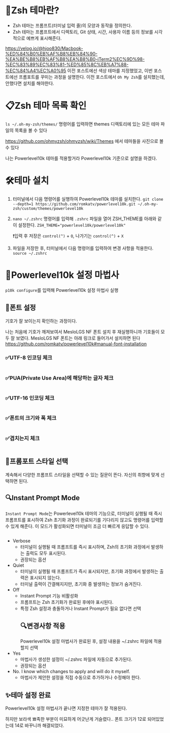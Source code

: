 <h1 id="🎡zsh-테마란">🎡Zsh 테마란?</h1>
<ul>
<li>Zsh 테마는 프롬프트(터미널 입력 줄)의 모양과 동작을 정의한다. </li>
<li>Zsh 테마는 프롬프트에서 디렉토리, Git 상태, 시간, 사용자 이름 등의 정보를 시각적으로 예쁘게 표시해준다.</li>
</ul>
<p><a href="https://velog.io/@hjoo830/Macbook-%ED%84%B0%EB%AF%B8%EB%84%90-%EA%BE%B8%EB%AF%B8%EA%B8%B0-iTerm2%EC%9D%98-%EC%83%89%EC%83%81-%ED%85%8C%EB%A7%88-%EC%84%A4%EC%A0%95">https://velog.io/@hjoo830/Macbook-%ED%84%B0%EB%AF%B8%EB%84%90-%EA%BE%B8%EB%AF%B8%EA%B8%B0-iTerm2%EC%9D%98-%EC%83%89%EC%83%81-%ED%85%8C%EB%A7%88-%EC%84%A4%EC%A0%95</a>
이전 포스트에선 색상 테마를 지정했었고, 이번 포스트에선 프롬포트를 꾸미는 과정을 설명한다.
이전 포스트에서 <code>Oh My Zsh</code>를 설치했는데, 안했다면 설치를 해야한다.</p>
<h1 id="📋zsh-테마-목록-확인">📋Zsh 테마 목록 확인</h1>
<p><code>ls ~/.oh-my-zsh/themes/</code> 명령어를 입력하면 themes 디렉토리에 있는 모든 테마 파일의 목록을 볼 수 있다</p>
<p><a href="https://github.com/ohmyzsh/ohmyzsh/wiki/Themes">https://github.com/ohmyzsh/ohmyzsh/wiki/Themes</a> 에서 테마들을 사진으로 볼 수 있다</p>
<p>나는 Powerlevel10k 테마를 적용할거라 Powerlevel10k 기준으로 설명을 하겠다.</p>
<h1 id="🛠️테마-설치">🛠️테마 설치</h1>
<ol>
<li><p>터미널에서 다음 명령어를 실행하여 Powerlevel10k 테마를 설치한다.
<code>git clone --depth=1 https://github.com/romkatv/powerlevel10k.git ~/.oh-my-zsh/custom/themes/powerlevel10k</code></p>
</li>
<li><p><code>nano ~/.zshrc</code> 명령어를 입력해 <code>.zshrc</code> 파일을  열어 ZSH_THEME를 아래와 같이 설정한다.
<code>ZSH_THEME=&quot;powerlevel10k/powerlevel10k&quot;</code></p>
<p>❗️입력 후 저장은 <code>control(^)</code> + <code>O</code>, 나가기는 <code>control(^)</code> + <code>X</code></p>
</li>
<li><p>파일을 저장한 후, 터미널에서 다음 명령어를 입력하여 변경 사항을 적용한다.
<code>source ~/.zshrc</code></p>
</li>
</ol>
<h1 id="🦄powerlevel10k-설정-마법사">🦄Powerlevel10k 설정 마법사</h1>
<p><code>p10k configure</code>를 입력해 Powerlevel10k 설정 마법사 실행</p>
<h2 id="📝폰트-설정">📝폰트 설정</h2>
<p>기호가 잘 보이는지 확인하는 과정이다.</p>
<p>나는 처음에 기호가 깨져보여서 MesloLGS NF 폰트 설치 후 재실행하니까 기호들이 모두 잘 보였다.
MesloLGS NF 폰트는 아래 링크로 들어가서 설치하면 된다
<a href="https://github.com/romkatv/powerlevel10k#manual-font-installation">https://github.com/romkatv/powerlevel10k#manual-font-installation</a></p>
<h3 id="✅utf-8-인코딩-체크">✅UTF-8 인코딩 체크</h3>
<p><img alt="" src="https://velog.velcdn.com/images/hjoo830/post/d5164074-1ea5-4a17-8752-7a8ccac649de/image.png" /></p>
<h3 id="✅puaprivate-use-area에-해당하는-글자-체크">✅PUA(Private Use Area)에 해당하는 글자 체크</h3>
<p><img alt="" src="https://velog.velcdn.com/images/hjoo830/post/17a133b9-3487-4ade-b85e-69d6b3e92f2d/image.png" /></p>
<h3 id="✅utf-16-인코딩-체크">✅UTF-16 인코딩 체크</h3>
<p><img alt="" src="https://velog.velcdn.com/images/hjoo830/post/951055ba-cdf2-4c6e-a856-7d28d1450187/image.png" /></p>
<h3 id="✅폰트의-크기와-폭-체크">✅폰트의 크기와 폭 체크</h3>
<p><img alt="" src="https://velog.velcdn.com/images/hjoo830/post/cf170d3c-81ca-47be-8a52-2d100c4ae63c/image.png" /></p>
<h3 id="✅겹치는지-체크">✅겹치는지 체크</h3>
<p><img alt="" src="https://velog.velcdn.com/images/hjoo830/post/2a752576-dee3-4bda-b7ab-b175e5cf7e37/image.png" /></p>
<h2 id="💖프롬포트-스타일-선택">💖프롬포트 스타일 선택</h2>
<p>계속해서 다양한 프롬프트 스타일을 선택할 수 있는 질문이 뜬다. 자신의 취향에 맞게 선택하면 된다.
<img alt="" src="https://velog.velcdn.com/images/hjoo830/post/d7504d94-8e27-45ff-8945-22c829a7b8a9/image.png" />
<img alt="" src="https://velog.velcdn.com/images/hjoo830/post/b2ac0d55-2d5b-4ae6-ab55-447b7fb75a5b/image.png" />
<img alt="" src="https://velog.velcdn.com/images/hjoo830/post/6b6d2a0d-b64c-41b4-b92a-7a65a9dee749/image.png" />
<img alt="" src="https://velog.velcdn.com/images/hjoo830/post/5a63844a-51ec-4121-a72e-fbcb0ea74b3f/image.png" />
<img alt="" src="https://velog.velcdn.com/images/hjoo830/post/df0d14ca-a93d-4776-a3e3-d0c16c8e339e/image.png" />
<img alt="" src="https://velog.velcdn.com/images/hjoo830/post/3e0c0aa1-f528-4206-9f17-754daeedd7f7/image.png" />
<img alt="" src="https://velog.velcdn.com/images/hjoo830/post/fdf97d42-2822-41c3-a93b-5413521057c5/image.png" />
<img alt="" src="https://velog.velcdn.com/images/hjoo830/post/695b1d36-224a-4628-8e24-3f776a206a55/image.png" />
<img alt="" src="https://velog.velcdn.com/images/hjoo830/post/6f6216fb-4777-4642-8bc3-1f11d01e0b28/image.png" />
<img alt="" src="https://velog.velcdn.com/images/hjoo830/post/d89a0b4a-52b5-4611-8a87-bdb22ee44c98/image.png" />
<img alt="" src="https://velog.velcdn.com/images/hjoo830/post/a4abdd43-ae4d-429d-9958-2f4a03b2ebac/image.png" /></p>
<h2 id="🔍instant-prompt-mode">🔍Instant Prompt Mode</h2>
<p><code>Instant Prompt Mode</code>는 Powerlevel10k 테마의 기능으로, 터미널이 실행될 때 즉시 프롬프트를 표시하여 Zsh 초기화 과정이 완료되기를 기다리지 않고도 명령어를 입력할 수 있게 해준다. 
이 모드가 활성화되면 터미널이 조금 더 빠르게 응답할 수 있다.</p>
<p><img alt="" src="https://velog.velcdn.com/images/hjoo830/post/7af8e9b0-5686-47fd-a7fc-45c8962750c0/image.png" /></p>
<ul>
<li>Verbose <ul>
<li>터미널이 실행될 때 프롬프트를 즉시 표시하며, Zsh의 초기화 과정에서 발생하는 출력도 모두 표시된다. </li>
<li>권장되는 옵션</li>
</ul>
</li>
<li>Quiet<ul>
<li>터미널이 실행될 때 프롬프트가 즉시 표시되지만, 초기화 과정에서 발생하는 출력은 표시되지 않는다. </li>
<li>터미널 출력이 간결해지지만, 초기화 중 발생하는 정보가 숨겨진다.</li>
</ul>
</li>
<li>Off<ul>
<li>Instant Prompt 기능 비활성화</li>
<li>프롬프트는 Zsh 초기화가 완료된 후에야 표시된다. </li>
<li>특정 Zsh 설정과 충돌하거나 Instant Prompt가 필요 없다면 선택<h2 id="🔍변경사항-적용">🔍변경사항 적용</h2>
Powerlevel10k 설정 마법사가 완료된 후, 설정 내용을 ~/.zshrc 파일에 적용할지 선택
<img alt="" src="https://velog.velcdn.com/images/hjoo830/post/383da223-d0d5-46f2-978a-5e49ef2e5746/image.png" /></li>
</ul>
</li>
<li>Yes<ul>
<li>마법사가 생성한 설정이 ~/.zshrc 파일에 자동으로 추가된다. </li>
<li>권장되는 옵션</li>
</ul>
</li>
<li>No. I know which changes to apply and will do it myself.<ul>
<li>마법사가 제안한 설정을 직접 수동으로 추가하거나 수정해야 한다.</li>
</ul>
</li>
</ul>
<h2 id="✨테마-설정-완료">✨테마 설정 완료</h2>
<p>Powerlevel10k 설정 마법사가 끝나면 지정한 테마가 잘 적용된다.
<img alt="" src="https://velog.velcdn.com/images/hjoo830/post/18c16168-72d2-4bd0-b8c7-15d0eb2e4e70/image.png" /></p>
<p>하지만 보라색 뾰족한 부분이 미묘하게 어긋난게 거슬렸다..
폰트 크기가 12로 되어있었는데 14로 바꾸니까 해결되었다.</p>
<p><img alt="" src="https://velog.velcdn.com/images/hjoo830/post/76779588-7913-4a5e-ba99-74e1264c0435/image.png" /></p>
<p><img alt="" src="https://velog.velcdn.com/images/hjoo830/post/56030115-20ff-4627-8040-a7d028dc4caf/image.png" /></p>